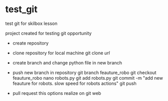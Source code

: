 # test_git
test git for skilbox lesson

project created for testing git opportunity

- create repository
- clone repository for local machine
git clone *url*

- create branch and change python file in new branch
- push new branch in repository
git branch feauture_robo
git checkout feauture_robo
nano robots.py
git add robots.py
git commit -m "add new feauture for robots. slow speed for robots actions"
git push

- pull request
this options realize on git web
